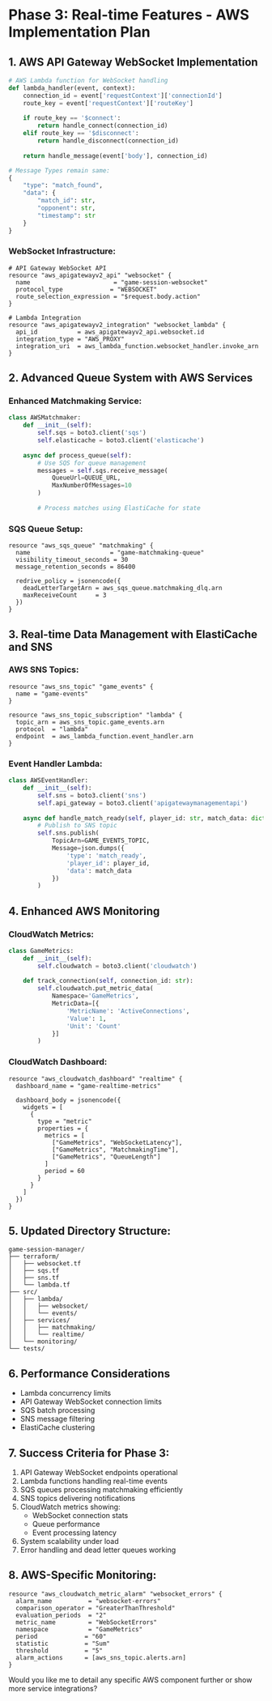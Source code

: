 # Phase 3: Real-time Features - AWS Implementation Plan

## 1. AWS API Gateway WebSocket Implementation
```python
# AWS Lambda function for WebSocket handling
def lambda_handler(event, context):
    connection_id = event['requestContext']['connectionId']
    route_key = event['requestContext']['routeKey']
    
    if route_key == '$connect':
        return handle_connect(connection_id)
    elif route_key == '$disconnect':
        return handle_disconnect(connection_id)
    
    return handle_message(event['body'], connection_id)

# Message Types remain same:
{
    "type": "match_found",
    "data": {
        "match_id": str,
        "opponent": str,
        "timestamp": str
    }
}
```

### WebSocket Infrastructure:
```hcl
# API Gateway WebSocket API
resource "aws_apigatewayv2_api" "websocket" {
  name                       = "game-session-websocket"
  protocol_type             = "WEBSOCKET"
  route_selection_expression = "$request.body.action"
}

# Lambda Integration
resource "aws_apigatewayv2_integration" "websocket_lambda" {
  api_id           = aws_apigatewayv2_api.websocket.id
  integration_type = "AWS_PROXY"
  integration_uri  = aws_lambda_function.websocket_handler.invoke_arn
}
```

## 2. Advanced Queue System with AWS Services

### Enhanced Matchmaking Service:
```python
class AWSMatchmaker:
    def __init__(self):
        self.sqs = boto3.client('sqs')
        self.elasticache = boto3.client('elasticache')
        
    async def process_queue(self):
        # Use SQS for queue management
        messages = self.sqs.receive_message(
            QueueUrl=QUEUE_URL,
            MaxNumberOfMessages=10
        )
        
        # Process matches using ElastiCache for state
```

### SQS Queue Setup:
```hcl
resource "aws_sqs_queue" "matchmaking" {
  name                      = "game-matchmaking-queue"
  visibility_timeout_seconds = 30
  message_retention_seconds = 86400
  
  redrive_policy = jsonencode({
    deadLetterTargetArn = aws_sqs_queue.matchmaking_dlq.arn
    maxReceiveCount     = 3
  })
}
```

## 3. Real-time Data Management with ElastiCache and SNS

### AWS SNS Topics:
```hcl
resource "aws_sns_topic" "game_events" {
  name = "game-events"
}

resource "aws_sns_topic_subscription" "lambda" {
  topic_arn = aws_sns_topic.game_events.arn
  protocol  = "lambda"
  endpoint  = aws_lambda_function.event_handler.arn
}
```

### Event Handler Lambda:
```python
class AWSEventHandler:
    def __init__(self):
        self.sns = boto3.client('sns')
        self.api_gateway = boto3.client('apigatewaymanagementapi')
        
    async def handle_match_ready(self, player_id: str, match_data: dict):
        # Publish to SNS topic
        self.sns.publish(
            TopicArn=GAME_EVENTS_TOPIC,
            Message=json.dumps({
                'type': 'match_ready',
                'player_id': player_id,
                'data': match_data
            })
        )
```

## 4. Enhanced AWS Monitoring

### CloudWatch Metrics:
```python
class GameMetrics:
    def __init__(self):
        self.cloudwatch = boto3.client('cloudwatch')
        
    def track_connection(self, connection_id: str):
        self.cloudwatch.put_metric_data(
            Namespace='GameMetrics',
            MetricData=[{
                'MetricName': 'ActiveConnections',
                'Value': 1,
                'Unit': 'Count'
            }]
        )
```

### CloudWatch Dashboard:
```hcl
resource "aws_cloudwatch_dashboard" "realtime" {
  dashboard_name = "game-realtime-metrics"
  
  dashboard_body = jsonencode({
    widgets = [
      {
        type = "metric"
        properties = {
          metrics = [
            ["GameMetrics", "WebSocketLatency"],
            ["GameMetrics", "MatchmakingTime"],
            ["GameMetrics", "QueueLength"]
          ]
          period = 60
        }
      }
    ]
  })
}
```

## 5. Updated Directory Structure:
```
game-session-manager/
├── terraform/
│   ├── websocket.tf
│   ├── sqs.tf
│   ├── sns.tf
│   └── lambda.tf
├── src/
│   ├── lambda/
│   │   ├── websocket/
│   │   └── events/
│   ├── services/
│   │   ├── matchmaking/
│   │   └── realtime/
│   └── monitoring/
└── tests/
```

## 6. Performance Considerations
- Lambda concurrency limits
- API Gateway WebSocket connection limits
- SQS batch processing
- SNS message filtering
- ElastiCache clustering

## 7. Success Criteria for Phase 3:
1. API Gateway WebSocket endpoints operational
2. Lambda functions handling real-time events
3. SQS queues processing matchmaking efficiently
4. SNS topics delivering notifications
5. CloudWatch metrics showing:
   - WebSocket connection stats
   - Queue performance
   - Event processing latency
6. System scalability under load
7. Error handling and dead letter queues working

## 8. AWS-Specific Monitoring:
```hcl
resource "aws_cloudwatch_metric_alarm" "websocket_errors" {
  alarm_name          = "websocket-errors"
  comparison_operator = "GreaterThanThreshold"
  evaluation_periods  = "2"
  metric_name         = "WebSocketErrors"
  namespace           = "GameMetrics"
  period             = "60"
  statistic          = "Sum"
  threshold          = "5"
  alarm_actions      = [aws_sns_topic.alerts.arn]
}
```

Would you like me to detail any specific AWS component further or show more service integrations?